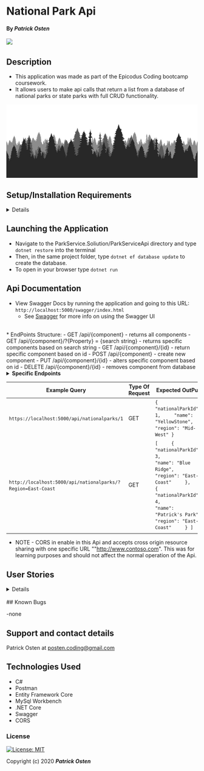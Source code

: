 #  National Park Api

#### By _**Patrick Osten**_

![](ReadMeAssets/recording.gif)

## Description
- This application was made as part of the Epicodus Coding bootcamp coursework.
- It allows users to make api calls that return a list from a database of national parks or state parks with full CRUD functionality.

!["Picture of pine trees"](ReadMeAssets/pines.jpg)

## Setup/Installation Requirements

<details>

Software Requirements
* An up to date internet browser 
* <a href="https://dotnet.microsoft.com/download">.NET Core</a> 
* Code editor such as <a href="https://code.visualstudio.com/">Visual Studio Code</a>
* <a href="https://dev.mysql.com/downloads/workbench/">MySQL Workbench</a>
* <a href="https://www.postman.com/downloads/">Postman</a> (Optional)

Install Dotnet Script
* In the terminal, run this command `dotnet tool install -g dotnet-script`

Open by Downloading or Cloning
* From this link <https://github.com/POsten040/ParkServiceApi>
* Download this repository to your computer by clicking the green Code button and 'Download Zip'
* Or clone the repository with `git clone `

AppSettings
* This project requires an AppSettings file. Create your `appsettings.json` file in the main `Library` directory. 
* Format your `appsettings.json` file as follows including your unique password that was created at MySqlWorkbench installation:
```
{
  "ConnectionStrings":{
      "DefaultConnection": "Server=localhost;Port=3306;database=parkapi;uid=root;pwd=<YourPassword>;"
  }
}
```
* Update the Server, Port, and User ID as needed.

</details>

## Launching the Application
* Navigate to the ParkService.Soliution/ParkServiceApi directory and type `dotnet restore` into the terminal
* Then, in the same project folder, type `dotnet ef database update` to create the database. 
* To open in your browser type `dotnet run` 

## Api Documentation
* View Swagger Docs by running the application and going to this URL: `http://localhost:5000/swagger/index.html`
  - See [Swagger](https://swagger.io/tools/swagger-ui/) for more info on using the Swagger UI
<br>
* EndPoints Structure:
  - GET /api/{component} 
    - returns all components
  - GET /api/{component}/?{Property} = {search string} 
    - returns specific components based on search string
  - GET /api/{component}/{id}
    - return specific component based on id 
  - POST /api/{component}
    - create new component
  - PUT /api/{component}/{id}
    - alters specific component based on id
  - DELETE /api/{component}/{id}
    - removes component from database

<details>
<summary><strong>Specific Endpoints</strong></summary>

* EndPoints for National Parks:
  - GET /api/nationalparks 
    - returns all national parks
  - GET /api/nationalparks/?Region = {search string} 
    - returns specific national parks based on region
  - GET /api/nationalparks/?Name = {search string} 
    - returns specific national parks based on name
  - GET /api/nationalparks/{id}
    - return specific national parks based on id 
  - POST /api/nationalparks
    - create new national parks
  - PUT /api/nationalparks/{id}
    - alters specific national parks based on id
  - DELETE /api/nationalparks/{id}
    - removes national park from database based on id

* EndPoints for State Parks:
  - GET /api/stateparks 
    - returns all state parks
  - GET /api/stateparks/?Name = {search string} 
    - returns specific state parks based on Name
  - GET /api/stateparks/{id}
    - return specific state parks based on id 
  - POST /api/stateparks
    - create new state parks
  - PUT /api/stateparks/{id}
    - alters specific state parks based on id
  - DELETE /api/stateparks/{id}
    - removes state park from database based on id
    <br>
</details>

| Example Query                                              | Type Of Request | Expected OutPut                                                                                                                                                                                                      |
|------------------------------------------------------------|-----------------|----------------------------------------------------------------------------------------------------------------------------------------------------------------------------------------------------------------------|
| `https://localhost:5000/api/nationalparks/1`           | GET             | ` {     "nationalParkId": 1,     "name": "YellowStone",     "region": "Mid-West" } `                                                                                                                           |
| `http://localhost:5000/api/nationalparks/?Region=East-Coast` | GET             | `[     {         "nationalParkId": 3,         "name": "Blue Ridge",         "region": "East-Coast"     },     {         "nationalParkId": 4,         "name": "Patrick's Park",         "region": "East-Coast"     } ]` |
|                                                            |                 |                                                                                                                                                                                                                      |
* NOTE - CORS in enable in this Api and accepts cross origin resource sharing with one specific URL ""http://www.contoso.com". This was for learning purposes and should not affect the normal operation of the Api.
## User Stories
<details>

| User Stories                                                                                                                                                                                                                                                               |   |
|----------------------------------------------------------------------------------------------------------------------------------------------------------------------------------------------------------------------------------------------------------------------------|---|
| The application should let users look up a list of national parks.                                                                                                                               |   |                                                                                                    
</details>
<br>
## Known Bugs

-none

## Support and contact details

Patrick Osten at <posten.coding@gmail.com> 

## Technologies Used

* C#
* Postman
* Entity Framework Core
* MySql Workbench
* .NET Core
* Swagger
* CORS

### License

[![License: MIT](https://img.shields.io/badge/License-MIT-yellow.svg)](https://opensource.org/licenses/MIT)

Copyright (c) 2020 **_Patrick Osten_**